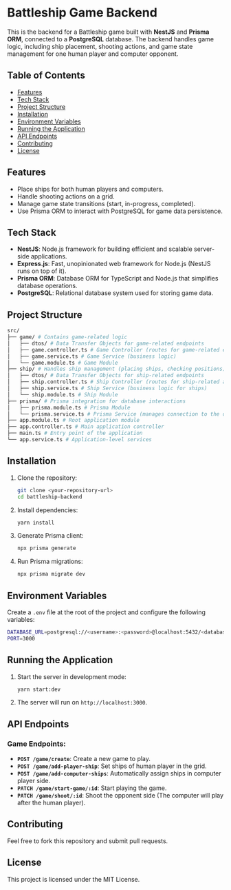 # Battleship Game Backend

This is the backend for a Battleship game built with **NestJS** and **Prisma ORM**, connected to a **PostgreSQL** database. The backend handles game logic, including ship placement, shooting actions, and game state management for one human player and computer opponent.

## Table of Contents

- [Features](#features)
- [Tech Stack](#tech-stack)
- [Project Structure](#project-structure)
- [Installation](#installation)
- [Environment Variables](#environment-variables)
- [Running the Application](#running-the-application)
- [API Endpoints](#api-endpoints)
- [Contributing](#contributing)
- [License](#license)

## Features

- Place ships for both human players and computers.
- Handle shooting actions on a grid.
- Manage game state transitions (start, in-progress, completed).
- Use Prisma ORM to interact with PostgreSQL for game data persistence.

## Tech Stack

- **NestJS**: Node.js framework for building efficient and scalable server-side applications.
- **Express.js**: Fast, unopinionated web framework for Node.js (NestJS runs on top of it).
- **Prisma ORM**: Database ORM for TypeScript and Node.js that simplifies database operations.
- **PostgreSQL**: Relational database system used for storing game data.

## Project Structure

```bash
src/
├── game/ # Contains game-related logic
│   ├── dtos/ # Data Transfer Objects for game-related endpoints
│   ├── game.controller.ts # Game Controller (routes for game-related endpoints)
│   ├── game.service.ts # Game Service (business logic)
│   └── game.module.ts # Game Module
├── ship/ # Handles ship management (placing ships, checking positions)
│   ├── dtos/ # Data Transfer Objects for ship-related endpoints
│   ├── ship.controller.ts # Ship Controller (routes for ship-related actions)
│   ├── ship.service.ts # Ship Service (business logic for ships)
│   └── ship.module.ts # Ship Module
├── prisma/ # Prisma integration for database interactions
│   ├── prisma.module.ts # Prisma Module
│   └── prisma.service.ts # Prisma Service (manages connection to the database)
├── app.module.ts # Root application module
├── app.controller.ts # Main application controller
├── main.ts # Entry point of the application
└── app.service.ts # Application-level services
```

## Installation

1. Clone the repository:

   ```bash
   git clone <your-repository-url>
   cd battleship-backend
   ```

2. Install dependencies:

   ```bash
   yarn install
   ```

3. Generate Prisma client:

   ```bash
   npx prisma generate
   ```

4. Run Prisma migrations:
   ```bash
   npx prisma migrate dev
   ```

## Environment Variables

Create a `.env` file at the root of the project and configure the following variables:

```bash
DATABASE_URL=postgresql://<username>:<password>@localhost:5432/<database>
PORT=3000
```

## Running the Application

1. Start the server in development mode:

   ```bash
   yarn start:dev
   ```

2. The server will run on `http://localhost:3000`.

## API Endpoints

### Game Endpoints:

- **`POST /game/create`**: Create a new game to play.
- **`POST /game/add-player-ship`**: Set ships of human player in the grid.
- **`POST /game/add-computer-ships`**: Automatically assign ships in computer player side.
- **`PATCH /game/start-game/:id`**: Start playing the game.
- **`PATCH /game/shoot/:id`**: Shoot the opponent side (The computer will play after the human player).

## Contributing

Feel free to fork this repository and submit pull requests.

## License

This project is licensed under the MIT License.
